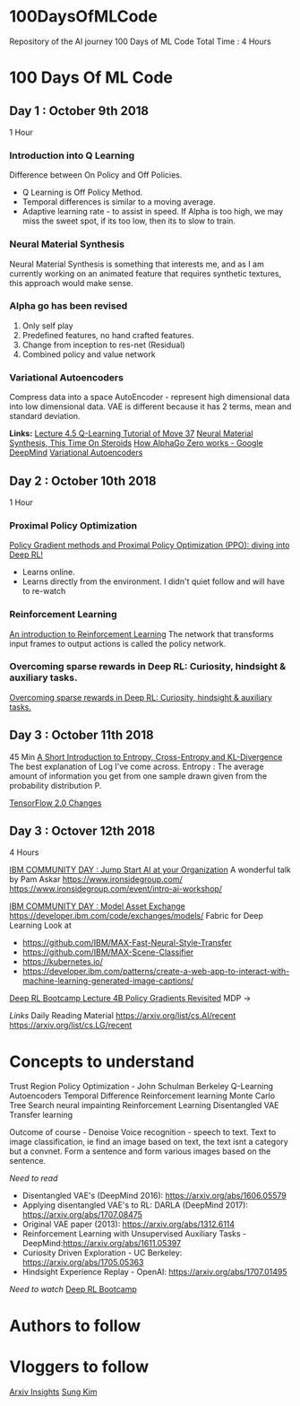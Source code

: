 # 100DaysOfMLCode
Repository of the AI journey 100 Days of ML Code
Total Time : 4 Hours

# 100 Days Of ML Code

## Day 1 : October 9th 2018
1 Hour

### Introduction into Q Learning
Difference between On Policy and Off Policies.

- Q Learning is Off Policy Method.
- Temporal differences is similar to a moving average.
- Adaptive learning rate - to assist in speed. If Alpha is too high, we may miss the sweet spot, if its too low, then its to slow to train.

### Neural Material Synthesis
Neural Material Synthesis is something that interests me, and as I am currently working on an animated feature that requires synthetic textures, this approach would make sense.

### Alpha go has been revised
  1) Only self play
  2) Predefined features, no hand crafted features.
  3) Change from inception to res-net (Residual)
  4) Combined policy and value network

### Variational Autoencoders
Compress data into a space
AutoEncoder - represent high dimensional data into low dimensional data.
VAE is different because it has 2 terms, mean and standard deviation.


**Links:**
[Lecture 4.5 Q-Learning Tutorial of Move 37](https://www.youtube.com/watch?v=tU6_Fc6bKyQ)
[Neural Material Synthesis, This Time On Steroids](https://www.youtube.com/watch?v=UkWnExEFADI&feature=em-uploademail)
[How AlphaGo Zero works - Google DeepMind](https://www.youtube.com/watch?v=MgowR4pq3e8)
[Variational Autoencoders](https://www.youtube.com/watch?v=9zKuYvjFFS8)


## Day 2 : October 10th 2018
1 Hour

### Proximal Policy Optimization

[Policy Gradient methods and Proximal Policy Optimization (PPO): diving into Deep RL!](https://www.youtube.com/watch?v=5P7I-xPq8u8)
- Learns online.
- Learns directly from the environment.
I didn't quiet follow and will have to re-watch

### Reinforcement Learning
[An introduction to Reinforcement Learning](https://www.youtube.com/watch?v=JgvyzIkgxF0)
The network that transforms input frames to output actions is called the policy network.

### Overcoming sparse rewards in Deep RL: Curiosity, hindsight & auxiliary tasks.
[Overcoming sparse rewards in Deep RL: Curiosity, hindsight & auxiliary tasks.](https://www.youtube.com/watch?v=0Ey02HT_1Ho)


## Day 3 : October 11th 2018
45 Min
[A Short Introduction to Entropy, Cross-Entropy and KL-Divergence](https://www.youtube.com/watch?v=ErfnhcEV1O8)
The best explanation of Log I've come across.
Entropy : The average amount of information you get from one sample drawn given from the probability distribution P.

[TensorFlow 2.0 Changes](https://www.youtube.com/watch?v=WTNH0tcscqo)

## Day 3 : Octover 12th 2018
4 Hours

[IBM COMMUNITY DAY : Jump Start AI at your Organization](https://www.ibmai-platform.bemyapp.com/#/conference/5bbea3d1bfd6260003e21103)
A wonderful talk by Pam Askar
https://www.ironsidegroup.com/
https://www.ironsidegroup.com/event/intro-ai-workshop/

[IBM COMMUNITY DAY : Model Asset Exchange](https://www.ibmai-platform.bemyapp.com/#/conference/5bb53d8db4ae3f00044cb9f2)
https://developer.ibm.com/code/exchanges/models/
Fabric for Deep Learning
Look at
- https://github.com/IBM/MAX-Fast-Neural-Style-Transfer
- https://github.com/IBM/MAX-Scene-Classifier
- https://kubernetes.io/
- https://developer.ibm.com/patterns/create-a-web-app-to-interact-with-machine-learning-generated-image-captions/

[Deep RL Bootcamp Lecture 4B Policy Gradients Revisited](https://www.youtube.com/watch?v=tqrcjHuNdmQ)
MDP ->



*Links*
Daily Reading Material
https://arxiv.org/list/cs.AI/recent
https://arxiv.org/list/cs.LG/recent

# Concepts to understand

Trust Region Policy Optimization - John Schulman Berkeley
Q-Learning
Autoencoders
Temporal Difference
Reinforcement learning
Monte Carlo Tree Search
neural impainting
Reinforcement Learning
Disentangled VAE
Transfer learning

Outcome of course -
Denoise
Voice recognition - speech to text.
Text to image classification, ie find an image based on text, the text isnt a category but a convnet.
Form a sentence and form various images based on the sentence.


*Need to read*
- Disentangled VAE's (DeepMind 2016): https://arxiv.org/abs/1606.05579
- Applying disentangled VAE's to RL: DARLA (DeepMind 2017): https://arxiv.org/abs/1707.08475
- Original VAE paper (2013): https://arxiv.org/abs/1312.6114
- Reinforcement Learning with Unsupervised Auxiliary Tasks - DeepMind:https://arxiv.org/abs/1611.05397
- Curiosity Driven Exploration - UC Berkeley: https://arxiv.org/abs/1705.05363
- Hindsight Experience Replay - OpenAI: https://arxiv.org/abs/1707.01495



*Need to watch*
[Deep RL Bootcamp](https://sites.google.com/view/deep-rl-bootcamp/lectures?authuser=0)


# Authors to follow

# Vloggers to follow
[Arxiv Insights](https://www.youtube.com/channel/UCNIkB2IeJ-6AmZv7bQ1oBYg)
[Sung Kim](https://www.youtube.com/user/hunkims/videos)
